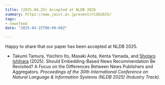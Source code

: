 ```yaml
---
title: (2025.04.25) Accepted at NLDB 2025
summary: https://www.jaist.ac.jp/event/nldb2025/
tags:
- newsfeed
date: "2025-04-25T00:00:00Z"

---
```


Happy to share that our paper has been accepted at NLDB 2025.

- Takumi Tamura, Yoichiro Ito, Masaki Aota, Kenta Yamada, and <u>Shotaro Ishihara</u> (2025). Should Embedding-Based News Recommendation Be Revisited? A Focus on the Differences Between News Publishers and Aggregators. *Proceedings of the 30th International Conference on Natural Language & Information Systems (NLDB 2025) (Industry Track)*.
